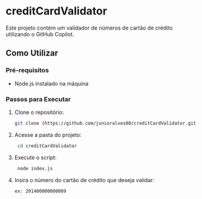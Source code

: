 # creditCardValidator

Este projeto contém um validador de números de cartão de crédito utilizando o GitHub Copilot.

## Como Utilizar

### Pré-requisitos

- Node.js instalado na máquina

### Passos para Executar

1. Clone o repositório:
   ```sh
   git clone (https://github.com/junioralves00/creditCardValidator.git)

2. Acesse a pasta do projeto:
   ```sh
    cd creditCardValidator
3. Execute o script:
   ```sh
    node index.js   
4. Insira o número do cartão de crédito que deseja validar:
   ```sh
   ex: 201400000000009
